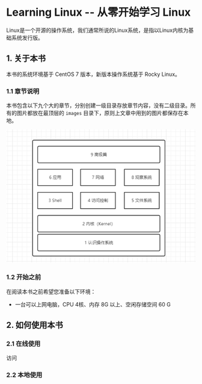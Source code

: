 # Learning Linux -- 从零开始学习 Linux

Linux是一个开源的操作系统，我们通常所说的Linux系统，是指以Linux内核为基础系统发行版。

## 1. 关于本书

本书的系统环境基于 CentOS 7 版本，新版本操作系统基于 Rocky Linux。

### 1.1 章节说明

本书包含以下九个大的章节，分别创建一级目录存放章节内容，没有二级目录。所有的图片都放在最顶层的 `images` 目录下，原则上文章中用到的图片都保存在本地。

![chapters of this book](images/chapters-of-this-book.png)

### 1.2 开始之前

在阅读本书之前希望您准备以下环境：

- 一台可以上网电脑，CPU 4核、内存 8G 以上、空闲存储空间 60 G

## 2. 如何使用本书

### 2.1 在线使用

访问 

### 2.2 本地使用



